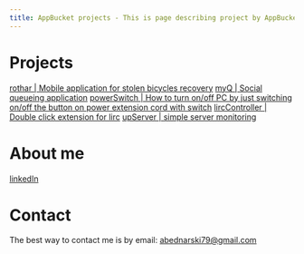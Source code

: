 ```yaml
---
title: AppBucket projects - This is page describing project by AppBucket
---
```


# Projects
[rothar | Mobile application for stolen bicycles recovery](https://github.com/codeforireland/rothar-backend-app)
[myQ | Social queueing application](https://github.com/codeforireland/myq-backend-app)
[powerSwitch | How to turn on/off PC by just switching on/off the button on power extension cord with switch](https://github.com/abednarski79/power-switch)
[lircController | Double click extension for lirc](https://github.com/abednarski79/lirc-controller)
[upServer | simple server monitoring](https://github.com/abednarski79/upserver)

# About me
[linkedIn](https://ie.linkedin.com/pub/adam-bednarski/10/47a/460)

# Contact
The best way to contact me is by email:
abednarski79@gmail.com